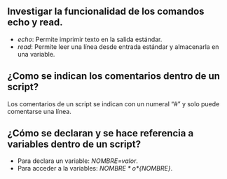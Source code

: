 ## Investigar la funcionalidad de los comandos echo y read.

- *echo*: Permite imprimir texto en la salida estándar.
- *read*: Permite leer una línea desde entrada estándar y almacenarla en una variable.

## ¿Como se indican los comentarios dentro de un script?

Los comentarios de un script se indican con un numeral “#” y solo puede comentarse una línea.

## ¿Cómo se declaran y se hace referencia a variables dentro de un script?

- Para declara un variable: *NOMBRE=valor*.
- Para acceder a la variables: *$NOMBRE* o *${NOMBRE}*.
